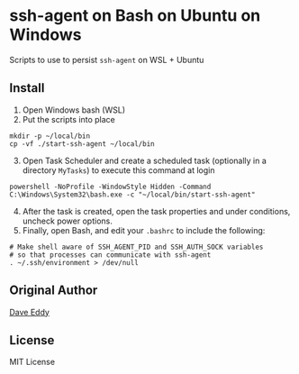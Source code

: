 ssh-agent on Bash on Ubuntu on Windows
======================================

Scripts to use to persist `ssh-agent` on WSL + Ubuntu


Install
-------
1. Open Windows bash (WSL)
2. Put the scripts into place
```
mkdir -p ~/local/bin
cp -vf ./start-ssh-agent ~/local/bin
```
3. Open Task Scheduler and create a scheduled task (optionally in a directory `MyTasks`) to execute this command at login
```
powershell -NoProfile -WindowStyle Hidden -Command C:\Windows\System32\bash.exe -c "~/local/bin/start-ssh-agent"
```
4. After the task is created, open the task properties and under conditions, uncheck power options.
5. Finally, open Bash, and edit your `.bashrc` to include the following:
```
# Make shell aware of SSH_AGENT_PID and SSH_AUTH_SOCK variables
# so that processes can communicate with ssh-agent
. ~/.ssh/environment > /dev/null
```

Original Author
---------------
[Dave Eddy](http://daveeddy.com/2017/10/18/persistent-sshagent-on-bash-on-ubuntu-on-windows/)

License
-------

MIT License

